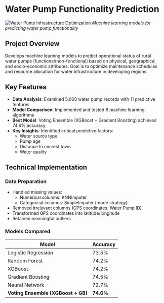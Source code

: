 # Water Pump Functionality Prediction

![Water Pump Infrastructure Optimization](images/project-image.png) 
*Machine learning models for predicting water pump functionality*

## Project Overview
Develops machine learning models to predict operational status of rural water pumps (functional/non-functional) based on physical, geographical, and socio-economic attributes. Goal is to optimize maintenance schedules and resource allocation for water infrastructure in developing regions.

## Key Features
- **Data Analysis**: Examined 5,000 water pump records with 11 predictive features
- **Model Comparison**: Implemented and tested 6 machine learning algorithms
- **Best Model**: Voting Ensemble (XGBoost + Gradient Boosting) achieved 74.6% accuracy
- **Key Insights**: Identified critical predictive factors:
  - Water source type
  - Pump age
  - Distance to nearest town
  - Water quality

## Technical Implementation
### Data Preparation
- Handled missing values:
  - Numerical columns: KNNImputer
  - Categorical columns: SimpleImputer (mode strategy)
- Removed irrelevant columns (GPS coordinates, Water Pump ID)
- Transformed GPS coordinates into latitude/longitude
- Retained meaningful outliers

### Models Compared
| Model | Accuracy |
|-------|----------|
| Logistic Regression | 73.5% |
| Random Forest | 74.2% |
| XGBoost | 74.2% |
| Gradient Boosting | 74.5% |
| Neural Network | 72.7% |
| **Voting Ensemble (XGBoost + GB)** | **74.6%** |
